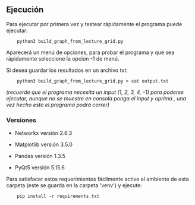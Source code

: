 
## Ejecución 

Para ejecutar por primera vez y testear rápidamente el programa puede ejecutar:

		python3 build_graph_from_lecture_grid.py
		
Aparecerá un menú de opciones, para probar el programa y que sea rápidamente seleccione 
la opcion -1 de menú.

Si desea guardar los resultados en un archivo txt:

		python3 build_graph_from_lecture_grid.py > cat output.txt

*_(recuerde que el programa necesita un input (1, 2, 3, 4, -1) para poderse ejecutar, 
aunque no se muestre en consola ponga el input y oprima <enter>, una vez hecho esto 
el programa podrá correr)_*


### Versiones 

*	Networkx versión 2.6.3 
*	Matplotlib versión 3.5.0
*	Pandas versión 1.3.5

*	PyQt5 versión 5.15.6

Para satisfacer estos requerimientos fácilmente active el ambiente de esta carpeta
(este se guarda en la carpeta 'venv') y ejecute:

		pip install -r requirements.txt

